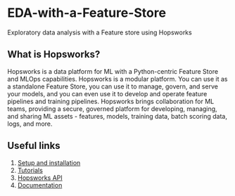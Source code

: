 # EDA-with-a-Feature-Store
Exploratory data analysis with a Feature store using Hopsworks

## What is Hopsworks?
Hopsworks is a data platform for ML with a Python-centric Feature Store and MLOps capabilities. Hopsworks is a modular platform. You can use it as a standalone Feature Store, you can use it to manage, govern, and serve your models, and you can even use it to develop and operate feature pipelines and training pipelines. Hopsworks brings collaboration for ML teams, providing a secure, governed platform for developing, managing, and sharing ML assets - features, models, training data, batch scoring data, logs, and more.


## Useful links 
1. [Setup and installation](https://docs.hopsworks.ai/3.2/setup_installation/)
2. [Tutorials](https://docs.hopsworks.ai/3.2/tutorials/)
3. [Hopsworks API](https://docs.hopsworks.ai/hopsworks-api/3.2/generated/api/login/)
4. [Documentation](https://docs.hopsworks.ai/3.2/)



